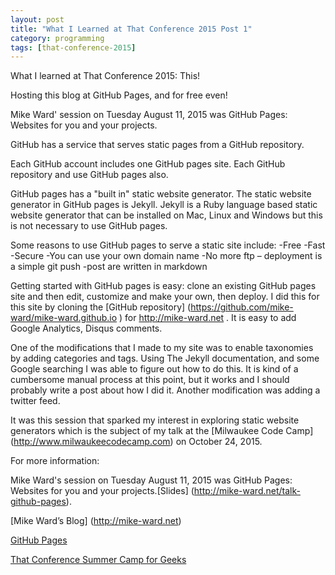 ```yaml
---
layout: post  
title: "What I Learned at That Conference 2015 Post 1"
category: programming
tags: [that-conference-2015]
---
```


What I learned at That Conference 2015: This!

Hosting this blog at GitHub Pages, and for free even!

Mike Ward' session on Tuesday August 11, 2015 was GitHub Pages: Websites for you and your projects.

GitHub has a service that serves static pages from a GitHub repository.

Each GitHub account includes one GitHub pages site. Each GitHub repository and use GitHub pages also.

GitHub pages has a "built in" static website generator. The static website generator in GitHub pages is Jekyll.
Jekyll is a Ruby language based static website generator that can be installed on Mac, Linux and Windows but this is not necessary to use GitHub pages.

Some reasons to use GitHub pages to serve a static site include: 
-Free
-Fast
-Secure
-You can use your own domain name
-No more ftp – deployment is a simple git push
-post are written in markdown

Getting started with GitHub pages is easy: clone an existing GitHub pages site and then edit, customize and make your own, then deploy. I did this for this site by cloning the [GitHub repository] (https://github.com/mike-ward/mike-ward.github.io ) for http://mike-ward.net .
It is easy to add Google Analytics, Disqus comments.

One of the modifications that I made to my site was to enable taxonomies by adding categories and tags. Using The Jekyll documentation, and some Google searching I was able to figure out how to do this. It is kind of a cumbersome manual process at this point, but it works and I should probably write a post about how I did it. Another modification was adding a twitter feed.

It was this session that sparked my interest in exploring static website generators which is the subject of my talk at the [Milwaukee Code Camp] (http://www.milwaukeecodecamp.com) on October 24, 2015.

For more information:

Mike Ward's session on Tuesday August 11, 2015 was GitHub Pages: Websites for you and your projects.[Slides] (http://mike-ward.net/talk-github-pages).

[Mike Ward’s Blog] (http://mike-ward.net)

[GitHub Pages](https://pages.github.com)

[That Conference Summer Camp for Geeks](https://www.thatconference.com)
